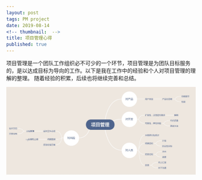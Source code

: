 ```yaml
---
layout: post
tags: PM project
date: 2019-08-14
<!-- thumbnail:  -->
title: 项目管理心得
published: true
---
```


项目管理是一个团队工作组织必不可少的一个环节，项目管理是为团队目标服务的，是以达成目标为导向的工作。以下是我在工作中的经验和个人对项目管理的理解的整理。
随着经验的积累，后续也将继续完善和总结。

<!--more-->

<div  align="left">    
	<img src="https://raw.githubusercontent.com/ruilin/blog/master/assets/img/c001.jpg" style="width: 1000px" />
</div>
